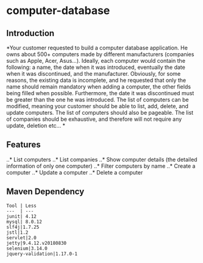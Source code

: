 # computer-database

## Introduction
*Your customer requested to build a computer database application. He owns about 500+ computers made by different manufacturers (companies such as Apple, Acer, Asus...).
Ideally, each computer would contain the following: a name, the date when it was introduced, eventually the date when it was discontinued, and the manufacturer. Obviously, for some reasons, the existing data is incomplete, and he requested that only the name should remain mandatory when adding a computer, the other fields being filled when possible. Furthermore, the date it was discontinued must be greater than the one he was introduced. The list of computers can be modified, meaning your customer should be able to list, add, delete, and update computers. The list of computers should also be pageable.
The list of companies should be exhaustive, and therefore will not require any update, deletion etc... *
## Features
..* List computers
..* List companies
..* Show computer details (the detailed information of only one computer)
..* Filter computers by name
..* Create a computer
..* Update a computer
..* Delete a computer
## Maven Dependency

	Tool | Less 
	---  | ---
	junit| 4.12
	mysql| 8.0.12
	slf4j|1.7.25
	jstl|1.2
	servlet|2.0
	jetty|9.4.12.v20180830
	selenium|3.14.0
	jquery-validation|1.17.0-1